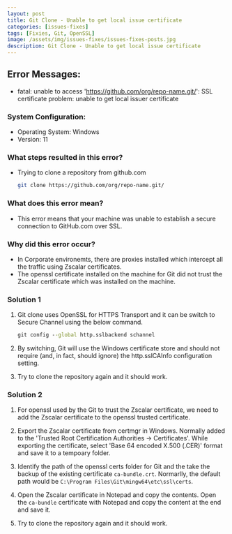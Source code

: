```yaml
---
layout: post
title: Git Clone - Unable to get local issue certificate
categories: [issues-fixes]
tags: [Fixies, Git, OpenSSL]
image: /assets/img/issues-fixes/issues-fixes-posts.jpg
description: Git Clone - Unable to get local issue certificate
---
```


## Error Messages:

- fatal: unable to access 'https://github.com/org/repo-name.git/': SSL certificate problem: unable to get local issuer certificate

### System Configuration:

- Operating System: Windows 
- Version: 11

### What steps resulted in this error?

- Trying to clone a repository from github.com

    ```bash
    git clone https://github.com/org/repo-name.git/
    ```

### What does this error mean?

- This error means that your machine was unable to establish a secure connection to GitHub.com over SSL.

### Why did this error occur?

- In Corporate environemts, there are proxies installed which intercept all the traffic using Zscalar certificates.
- The openssl certificate installed on the machine for Git did not trust the Zscalar certificate which was installed on the machine.


### Solution 1

1. Git clone uses OpenSSL for HTTPS Transport and it can be switch to Secure Channel using the below command.
    ```cmd
    git config --global http.sslbackend schannel
    ```
2. By switching, Git will use the Windows certificate store and should not require (and, in fact, should ignore) the http.sslCAInfo configuration setting.

3. Try to clone the repository again and it should work.

### Solution 2

1. For openssl used by the Git to trust the Zscalar certificate, we need to add the Zscalar certificate to the openssl trusted certificate.

2. Export the Zscalar certificate from certmgr in Windows. Normally added to the 'Trusted Root Certification Authorities -> Certificates'. While exporting the certificate, select 'Base 64 encoded X.500 (.CER)' format and save it to a tempoary folder.

3. Identify the path of the openssl certs folder for Git and the take the backup of the existing certificate `ca-bundle.crt`. Normarlly, the default path would be `C:\Program Files\Git\mingw64\etc\ssl\certs`.

4. Open the Zscalar certificate in Notepad and copy the contents. Open the `ca-bundle` certificate with Notepad and copy the content at the end and save it.

5. Try to clone the repository again and it should work.

